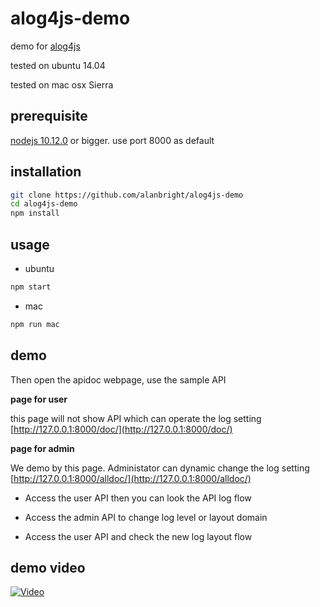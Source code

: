 # alog4js-demo
demo for [alog4js](https://github.com/alanbright/alog4js)

tested on ubuntu 14.04

tested on mac osx Sierra

## prerequisite
[nodejs 10.12.0](https://nodejs.org/dist/v10.12.0/) or bigger.
use port 8000 as default

## installation

```bash
git clone https://github.com/alanbright/alog4js-demo
cd alog4js-demo
npm install
```

## usage

* ubuntu

```bash
npm start
```

* mac

```bash
npm run mac
```

## demo

Then open the apidoc webpage, use the sample API

**page for user**

this page will not show API which can operate the log setting
[http://127.0.0.1:8000/doc/](http://127.0.0.1:8000/doc/)

**page for admin**

We demo by this page. Administator can dynamic change the log setting
[http://127.0.0.1:8000/alldoc/](http://127.0.0.1:8000/alldoc/)

* Access the user API then you can look the API log flow

* Access the admin API to change log level or layout domain

* Access the user API and check the new log layout flow

## demo video

[![Video](http://img.youtube.com/vi/iDieNYhmOik/0.jpg)](https://www.youtube.com/watch?v=iDieNYhmOik)

